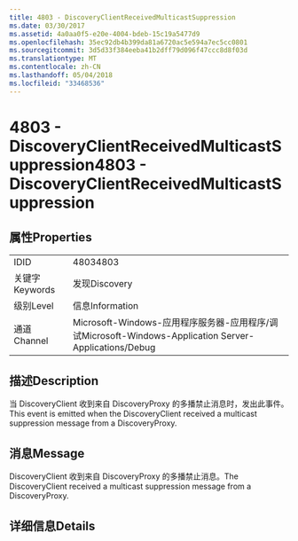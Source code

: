 ```yaml
---
title: 4803 - DiscoveryClientReceivedMulticastSuppression
ms.date: 03/30/2017
ms.assetid: 4a0aa0f5-e20e-4004-bdeb-15c19a5477d9
ms.openlocfilehash: 35ec92db4b399da81a6720ac5e594a7ec5cc0801
ms.sourcegitcommit: 3d5d33f384eeba41b2dff79d096f47ccc8d8f03d
ms.translationtype: MT
ms.contentlocale: zh-CN
ms.lasthandoff: 05/04/2018
ms.locfileid: "33468536"
---
```

# <a name="4803---discoveryclientreceivedmulticastsuppression"></a><span data-ttu-id="42f72-102">4803 - DiscoveryClientReceivedMulticastSuppression</span><span class="sxs-lookup"><span data-stu-id="42f72-102">4803 - DiscoveryClientReceivedMulticastSuppression</span></span>
## <a name="properties"></a><span data-ttu-id="42f72-103">属性</span><span class="sxs-lookup"><span data-stu-id="42f72-103">Properties</span></span>  
  
|||  
|-|-|  
|<span data-ttu-id="42f72-104">ID</span><span class="sxs-lookup"><span data-stu-id="42f72-104">ID</span></span>|<span data-ttu-id="42f72-105">4803</span><span class="sxs-lookup"><span data-stu-id="42f72-105">4803</span></span>|  
|<span data-ttu-id="42f72-106">关键字</span><span class="sxs-lookup"><span data-stu-id="42f72-106">Keywords</span></span>|<span data-ttu-id="42f72-107">发现</span><span class="sxs-lookup"><span data-stu-id="42f72-107">Discovery</span></span>|  
|<span data-ttu-id="42f72-108">级别</span><span class="sxs-lookup"><span data-stu-id="42f72-108">Level</span></span>|<span data-ttu-id="42f72-109">信息</span><span class="sxs-lookup"><span data-stu-id="42f72-109">Information</span></span>|  
|<span data-ttu-id="42f72-110">通道</span><span class="sxs-lookup"><span data-stu-id="42f72-110">Channel</span></span>|<span data-ttu-id="42f72-111">Microsoft-Windows-应用程序服务器-应用程序/调试</span><span class="sxs-lookup"><span data-stu-id="42f72-111">Microsoft-Windows-Application Server-Applications/Debug</span></span>|  
  
## <a name="description"></a><span data-ttu-id="42f72-112">描述</span><span class="sxs-lookup"><span data-stu-id="42f72-112">Description</span></span>  
 <span data-ttu-id="42f72-113">当 DiscoveryClient 收到来自 DiscoveryProxy 的多播禁止消息时，发出此事件。</span><span class="sxs-lookup"><span data-stu-id="42f72-113">This event is emitted when the DiscoveryClient received a multicast suppression message from a DiscoveryProxy.</span></span>  
  
## <a name="message"></a><span data-ttu-id="42f72-114">消息</span><span class="sxs-lookup"><span data-stu-id="42f72-114">Message</span></span>  
 <span data-ttu-id="42f72-115">DiscoveryClient 收到来自 DiscoveryProxy 的多播禁止消息。</span><span class="sxs-lookup"><span data-stu-id="42f72-115">The DiscoveryClient received a multicast suppression message from a DiscoveryProxy.</span></span>  
  
## <a name="details"></a><span data-ttu-id="42f72-116">详细信息</span><span class="sxs-lookup"><span data-stu-id="42f72-116">Details</span></span>
